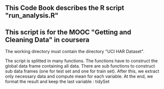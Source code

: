 ## This Code Book describes the R script "run_analysis.R"
## This script is for the MOOC "Getting and Cleaning Data" in coursera

The working directory must contain the directory "UCI HAR Dataset".

The script is splitted in many functions.
The functions have to construct the global data frame containing all data.
There are sub functions to construct sub data frames (one for test set and one for train set).
After this, we extract only necessary data and compute mean for each variable.
At the end, we format the result and keep the last variable : tidySet